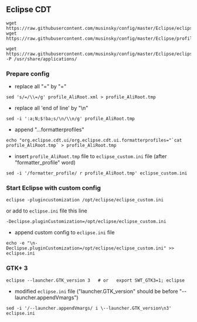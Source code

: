 Eclipse CDT
-----------
```
wget https://raw.githubusercontent.com/musinsky/config/master/Eclipse/eclipse_custom.ini
wget https://raw.githubusercontent.com/musinsky/config/master/Eclipse/profile_AliRoot.xml

wget https://raw.githubusercontent.com/musinsky/config/master/Eclipse/eclipse.desktop -P /usr/share/applications/
```

### Prepare config

* replace all "=" by "\="
```
sed 's/=/\\=/g' profile_AliRoot.xml > profile_AliRoot.tmp
```

* replace all 'end of line' by "\n"
```
sed -i ':a;N;$!ba;s/\n/\\n/g' profile_AliRoot.tmp
```

* append "...formatterprofiles"
```
echo "org.eclipse.cdt.ui/org.eclipse.cdt.ui.formatterprofiles="`cat profile_AliRoot.tmp` > profile_AliRoot.tmp
```

* insert ``profile_AliRoot.tmp`` file to ``eclipse_custom.ini`` file (after "formatter_profile" word)
```
sed -i '/formatter_profile/ r profile_AliRoot.tmp' eclipse_custom.ini
```

### Start Eclipse with custom config

```
eclipse -plugincustomization /opt/eclipse/eclipse_custom.ini
```
or add to ``eclipse.ini`` file this line

```
-Declipse.pluginCustomization=/opt/eclipse/eclipse_custom.ini
```

* append custom config to ``eclipse.ini`` file
```
echo -e "\n-Declipse.pluginCustomization=/opt/eclipse/eclipse_custom.ini" >> eclipse.ini
```

### GTK+ 3
```
eclipse --launcher.GTK_version 3   # or   export SWT_GTK3=1; eclipse
```

* modified ``eclipse.ini`` file ("launcher.GTK_version" should be before "--launcher.appendVmargs")
```
sed -i '/--launcher.appendVmargs/ i \--launcher.GTK_version\n3' eclipse.ini
```
